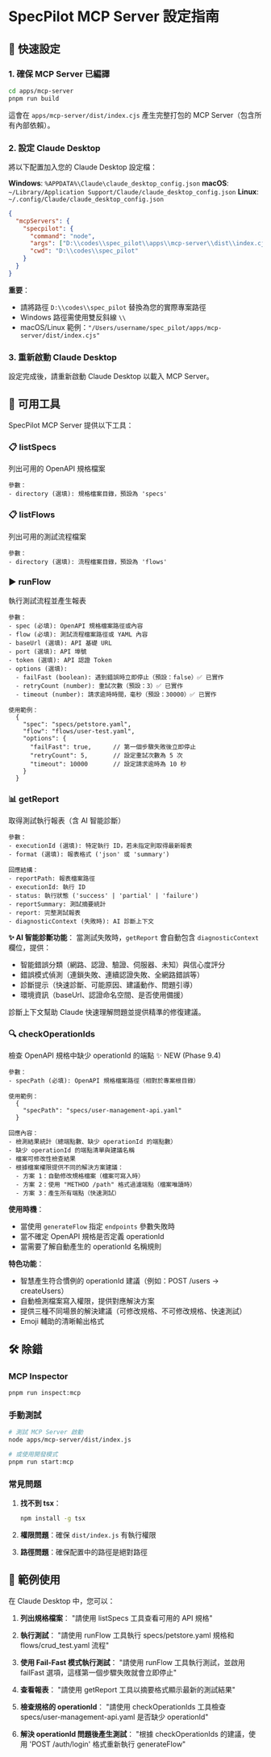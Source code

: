 # SpecPilot MCP Server 設定指南

## 🚀 快速設定

### 1. 確保 MCP Server 已編譯

```bash
cd apps/mcp-server
pnpm run build
```

這會在 `apps/mcp-server/dist/index.cjs` 產生完整打包的 MCP Server（包含所有內部依賴）。

### 2. 設定 Claude Desktop

將以下配置加入您的 Claude Desktop 設定檔：

**Windows**: `%APPDATA%\Claude\claude_desktop_config.json`
**macOS**: `~/Library/Application Support/Claude/claude_desktop_config.json`
**Linux**: `~/.config/Claude/claude_desktop_config.json`

```json
{
  "mcpServers": {
    "specpilot": {
      "command": "node",
      "args": ["D:\\codes\\spec_pilot\\apps\\mcp-server\\dist\\index.cjs"],
      "cwd": "D:\\codes\\spec_pilot"
    }
  }
}
```

**重要**：
- 請將路徑 `D:\\codes\\spec_pilot` 替換為您的實際專案路徑
- Windows 路徑需使用雙反斜線 `\\`
- macOS/Linux 範例：`"/Users/username/spec_pilot/apps/mcp-server/dist/index.cjs"`

### 3. 重新啟動 Claude Desktop

設定完成後，請重新啟動 Claude Desktop 以載入 MCP Server。

## 🔧 可用工具

SpecPilot MCP Server 提供以下工具：

### 📋 listSpecs
列出可用的 OpenAPI 規格檔案
```
參數：
- directory (選填): 規格檔案目錄，預設為 'specs'
```

### 📋 listFlows
列出可用的測試流程檔案
```
參數：
- directory (選填): 流程檔案目錄，預設為 'flows'
```

### ▶️ runFlow
執行測試流程並產生報表
```
參數：
- spec (必填): OpenAPI 規格檔案路徑或內容
- flow (必填): 測試流程檔案路徑或 YAML 內容
- baseUrl (選填): API 基礎 URL
- port (選填): API 埠號
- token (選填): API 認證 Token
- options (選填):
  - failFast (boolean): 遇到錯誤時立即停止（預設：false）✅ 已實作
  - retryCount (number): 重試次數（預設：3）✅ 已實作
  - timeout (number): 請求逾時時間，毫秒（預設：30000）✅ 已實作

使用範例：
  {
    "spec": "specs/petstore.yaml",
    "flow": "flows/user-test.yaml",
    "options": {
      "failFast": true,      // 第一個步驟失敗後立即停止
      "retryCount": 5,       // 設定重試次數為 5 次
      "timeout": 10000       // 設定請求逾時為 10 秒
    }
  }
```

### 📊 getReport
取得測試執行報表（含 AI 智能診斷）
```
參數：
- executionId (選填): 特定執行 ID，若未指定則取得最新報表
- format (選填): 報表格式 ('json' 或 'summary')

回應結構：
- reportPath: 報表檔案路徑
- executionId: 執行 ID
- status: 執行狀態 ('success' | 'partial' | 'failure')
- reportSummary: 測試摘要統計
- report: 完整測試報表
- diagnosticContext (失敗時): AI 診斷上下文
```

**✨ AI 智能診斷功能**：
當測試失敗時，`getReport` 會自動包含 `diagnosticContext` 欄位，提供：
- 智能錯誤分類（網路、認證、驗證、伺服器、未知）與信心度評分
- 錯誤模式偵測（連鎖失敗、連續認證失敗、全網路錯誤等）
- 診斷提示（快速診斷、可能原因、建議動作、問題引導）
- 環境資訊（baseUrl、認證命名空間、是否使用備援）

診斷上下文幫助 Claude 快速理解問題並提供精準的修復建議。

### 🔍 checkOperationIds
檢查 OpenAPI 規格中缺少 operationId 的端點 ✨ NEW (Phase 9.4)
```
參數：
- specPath (必填): OpenAPI 規格檔案路徑（相對於專案根目錄）

使用範例：
  {
    "specPath": "specs/user-management-api.yaml"
  }

回應內容：
- 檢測結果統計（總端點數、缺少 operationId 的端點數）
- 缺少 operationId 的端點清單與建議名稱
- 檔案可修改性檢查結果
- 根據檔案權限提供不同的解決方案建議：
  - 方案 1：自動修改規格檔案（檔案可寫入時）
  - 方案 2：使用 "METHOD /path" 格式過濾端點（檔案唯讀時）
  - 方案 3：產生所有端點（快速測試）
```

**使用時機**：
- 當使用 `generateFlow` 指定 `endpoints` 參數失敗時
- 當不確定 OpenAPI 規格是否定義 operationId
- 當需要了解自動產生的 operationId 名稱規則

**特色功能**：
- 智慧產生符合慣例的 operationId 建議（例如：POST /users → createUsers）
- 自動檢測檔案寫入權限，提供對應解決方案
- 提供三種不同場景的解決建議（可修改規格、不可修改規格、快速測試）
- Emoji 輔助的清晰輸出格式

## 🛠️ 除錯

### MCP Inspector
```bash
pnpm run inspect:mcp
```

### 手動測試
```bash
# 測試 MCP Server 啟動
node apps/mcp-server/dist/index.js

# 或使用開發模式
pnpm run start:mcp
```

### 常見問題

1. **找不到 tsx**：
   ```bash
   npm install -g tsx
   ```

2. **權限問題**：確保 `dist/index.js` 有執行權限

3. **路徑問題**：確保配置中的路徑是絕對路徑

## 📝 範例使用

在 Claude Desktop 中，您可以：

1. **列出規格檔案**：
   "請使用 listSpecs 工具查看可用的 API 規格"

2. **執行測試**：
   "請使用 runFlow 工具執行 specs/petstore.yaml 規格和 flows/crud_test.yaml 流程"

3. **使用 Fail-Fast 模式執行測試**：
   "請使用 runFlow 工具執行測試，並啟用 failFast 選項，這樣第一個步驟失敗就會立即停止"

4. **查看報表**：
   "請使用 getReport 工具以摘要格式顯示最新的測試結果"

5. **檢查規格的 operationId**：
   "請使用 checkOperationIds 工具檢查 specs/user-management-api.yaml 是否缺少 operationId"

6. **解決 operationId 問題後產生測試**：
   "根據 checkOperationIds 的建議，使用 'POST /auth/login' 格式重新執行 generateFlow"